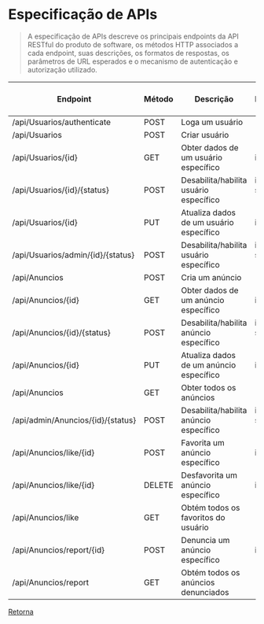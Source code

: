 # Especificação de APIs

> A especificação de APIs descreve os principais endpoints da API RESTful do produto
> de software, os métodos HTTP associados a cada endpoint, suas descrições, os formatos
> de respostas, os parâmetros de URL esperados e o mecanismo de autenticação e autorização 
> utilizado.

| **Endpoint**                  | **Método** | **Descrição**                           | **Parâmetros**                    | **Formato da Resposta** | **Autenticação e Autorização** |
|-------------------------------|------------|-----------------------------------------|-----------------------------------|-------------------------|--------------------------------|
| /api/Usuarios/authenticate | POST       | Loga um usuário   | - | JSON                    | -                   |
| /api/Usuarios                    | POST       | Criar usuário                           | -                                 | JSON                    | -                              |
| /api/Usuarios/{id}          | GET        | Obter dados de um usuário específico    | id (string)                  | JSON                    | JWT Token                      |
| /api/Usuarios/{id}/{status} | POST       | Desabilita/habilita usuário específico  | id (string) status (string)  | JSON                    | JWT Token                      |
| /api/Usuarios/{id}          | PUT        | Atualiza dados de um usuário específico | id (string)                  | JSON                    | JWT Token                      |
| /api/Usuarios/admin/{id}/{status} | POST       | Desabilita/habilita usuário específico  | id (string) status (string)  | JSON                    | JWT Token, Usuário Admin                      |
| /api/Anuncios                    | POST       | Cria um anúncio                         | -                                 | JSON                    | JWT Token                      |
| /api/Anuncios/{id}          | GET        | Obter dados de um anúncio específico    | id (string)                  | JSON                    | JWT Token                      |
| /api/Anuncios/{id}/{status} | POST       | Desabilita/habilita anúncio específico  | id (string)  status (string) | JSON                    | JWT Token                      |
| /api/Anuncios/{id}          | PUT        | Atualiza dados de um anúncio específico | id (string)                  | JSON                    | JWT Token                      |
| /api/Anuncios                    | GET        | Obter todos os anúncios                 | -                                 | JSON                    | JWT Token                      |
| /api/admin/Anuncios/{id}/{status} | POST       | Desabilita/habilita anúncio específico  | id (string) status (string)  | JSON                    | JWT Token, Usuário Admin                      |
| /api/Anuncios/like/{id} | POST | Favorita um anúncio específico | id (string) | JSON | JWT Token |
| /api/Anuncios/like/{id} | DELETE | Desfavorita um anúncio específico | id (string) | JSON | JWT Token |
| /api/Anuncios/like | GET | Obtém todos os favoritos do usuário | - | JSON | JWT Token |
| /api/Anuncios/report/{id} | POST | Denuncia um anúncio específico | id (string) | JSON | JWT Token |
| /api/Anuncios/report | GET | Obtém todos os anúncios denunciados | - | JSON | JWT Token, Usuário Admin |




[Retorna](../README.md)
